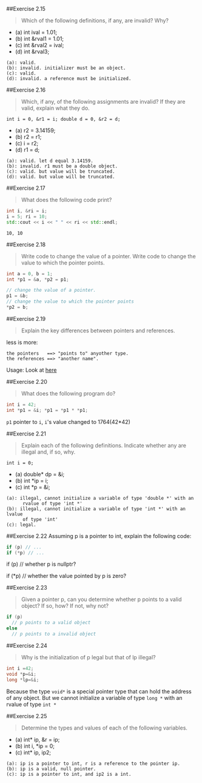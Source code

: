 ##Exercise 2.15>Which of the following definitions, if any, are invalid? Why?- (a) int ival = 1.01;- (b) int &rval1 = 1.01;- (c) int &rval2 = ival;- (d) int &rval3;```(a): valid.(b): invalid. initializer must be an object.(c): valid.(d): invalid. a reference must be initialized.```##Exercise 2.16>Which, if any, of the following assignments are invalid? If they are valid, explain what they do.    int i = 0, &r1 = i; double d = 0, &r2 = d;- (a) r2 = 3.14159;- (b) r2 = r1;- (c) i = r2;- (d) r1 = d;```(a): valid. let d equal 3.14159.(b): invalid. r1 must be a double object.(c): valid. but value will be truncated.(d): valid. but value will be truncated.```##Exercise 2.17>What does the following code print?```cppint i, &ri = i;i = 5; ri = 10;std::cout << i << " " << ri << std::endl;````10, 10`##Exercise 2.18>Write code to change the value of a pointer. Write code tochange the value to which the pointer points.```cppint a = 0, b = 1;int *p1 = &a, *p2 = p1;// change the value of a pointer.p1 = &b;// change the value to which the pointer points*p2 = b;```##Exercise 2.19>Explain the key differences between pointers and references.less is more:```the pointers   ==> "points to" anyother type.the references ==> "another name".```Usage: Look at [here](http://www.parashift.com/c%2B%2B-faq-lite/refs-vs-ptrs.html)##Exercise 2.20>What does the following program do?```cppint i = 42;int *p1 = &i; *p1 = *p1 * *p1;````p1` pointer to `i`, `i`'s value changed to 1764(42*42)##Exercise 2.21>Explain each of the following definitions. Indicate whether any are illegal and, if so, why.    int i = 0;- (a) double* dp = &i;- (b) int *ip = i;- (c) int *p = &i;```(a): illegal, cannot initialize a variable of type 'double *' with an      rvalue of type 'int *'(b): illegal, cannot initialize a variable of type 'int *' with an lvalue      of type 'int'(c): legal.```##Exercise 2.22Assuming p is a pointer to int, explain the following code:```cppif (p) // ...if (*p) // ...```if (p) // whether p is nullptr?if (*p) // whether the value pointed by p is zero?##Exercise 2.23>Given a pointer p, can you determine whether p points to a valid object? If so, how? If not, why not?```cppif (p)  // p points to a valid objectelse  // p points to a invalid object```##Exercise 2.24>Why is the initialization of p legal but that of lp illegal?```cppint i =42;void *p=&i;long *lp=&i;```Because the type `void*` is a special pointer type that can hold the address of any object.But we cannot initialize a variable of type `long *` with an rvalue of type `int *`##Exercise 2.25>Determine the types and values of each of the followingvariables.- (a) int* ip, &r = ip;- (b) int i, *ip = 0;- (c) int* ip, ip2;```(a): ip is a pointer to int, r is a reference to the pointer ip.(b): ip is a valid, null pointer.(c): ip is a pointer to int, and ip2 is a int.```